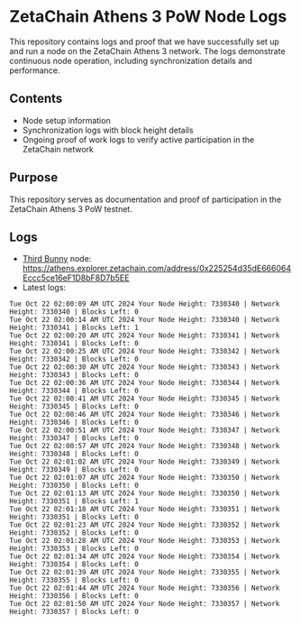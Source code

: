 # ZetaChain Athens 3 PoW Node Logs
This repository contains logs and proof that we have successfully set up and run a node on the ZetaChain Athens 3 network. The logs demonstrate continuous node operation, including synchronization details and performance.

## Contents
- Node setup information
- Synchronization logs with block height details
- Ongoing proof of work logs to verify active participation in the ZetaChain network

## Purpose
This repository serves as documentation and proof of participation in the ZetaChain Athens 3 PoW testnet.

## Logs

- [Third Bunny](https://thirdbunny.xyz/) node: https://athens.explorer.zetachain.com/address/0x225254d35dE666064Eccc5ce16eF1D8bF8D7b5EE
- Latest logs:
```
Tue Oct 22 02:00:09 AM UTC 2024 Your Node Height: 7330340 | Network Height: 7330340 | Blocks Left: 0
Tue Oct 22 02:00:14 AM UTC 2024 Your Node Height: 7330340 | Network Height: 7330341 | Blocks Left: 1
Tue Oct 22 02:00:20 AM UTC 2024 Your Node Height: 7330341 | Network Height: 7330341 | Blocks Left: 0
Tue Oct 22 02:00:25 AM UTC 2024 Your Node Height: 7330342 | Network Height: 7330342 | Blocks Left: 0
Tue Oct 22 02:00:30 AM UTC 2024 Your Node Height: 7330343 | Network Height: 7330343 | Blocks Left: 0
Tue Oct 22 02:00:36 AM UTC 2024 Your Node Height: 7330344 | Network Height: 7330344 | Blocks Left: 0
Tue Oct 22 02:00:41 AM UTC 2024 Your Node Height: 7330345 | Network Height: 7330345 | Blocks Left: 0
Tue Oct 22 02:00:46 AM UTC 2024 Your Node Height: 7330346 | Network Height: 7330346 | Blocks Left: 0
Tue Oct 22 02:00:51 AM UTC 2024 Your Node Height: 7330347 | Network Height: 7330347 | Blocks Left: 0
Tue Oct 22 02:00:57 AM UTC 2024 Your Node Height: 7330348 | Network Height: 7330348 | Blocks Left: 0
Tue Oct 22 02:01:02 AM UTC 2024 Your Node Height: 7330349 | Network Height: 7330349 | Blocks Left: 0
Tue Oct 22 02:01:07 AM UTC 2024 Your Node Height: 7330350 | Network Height: 7330350 | Blocks Left: 0
Tue Oct 22 02:01:13 AM UTC 2024 Your Node Height: 7330350 | Network Height: 7330351 | Blocks Left: 1
Tue Oct 22 02:01:18 AM UTC 2024 Your Node Height: 7330351 | Network Height: 7330351 | Blocks Left: 0
Tue Oct 22 02:01:23 AM UTC 2024 Your Node Height: 7330352 | Network Height: 7330352 | Blocks Left: 0
Tue Oct 22 02:01:28 AM UTC 2024 Your Node Height: 7330353 | Network Height: 7330353 | Blocks Left: 0
Tue Oct 22 02:01:34 AM UTC 2024 Your Node Height: 7330354 | Network Height: 7330354 | Blocks Left: 0
Tue Oct 22 02:01:39 AM UTC 2024 Your Node Height: 7330355 | Network Height: 7330355 | Blocks Left: 0
Tue Oct 22 02:01:44 AM UTC 2024 Your Node Height: 7330356 | Network Height: 7330356 | Blocks Left: 0
Tue Oct 22 02:01:50 AM UTC 2024 Your Node Height: 7330357 | Network Height: 7330357 | Blocks Left: 0
```
